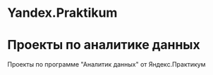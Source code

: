 # Yandex.Praktikum
# Проекты по аналитике данных
Проекты по программе "Аналитик данных" от Яндекс.Практикум
